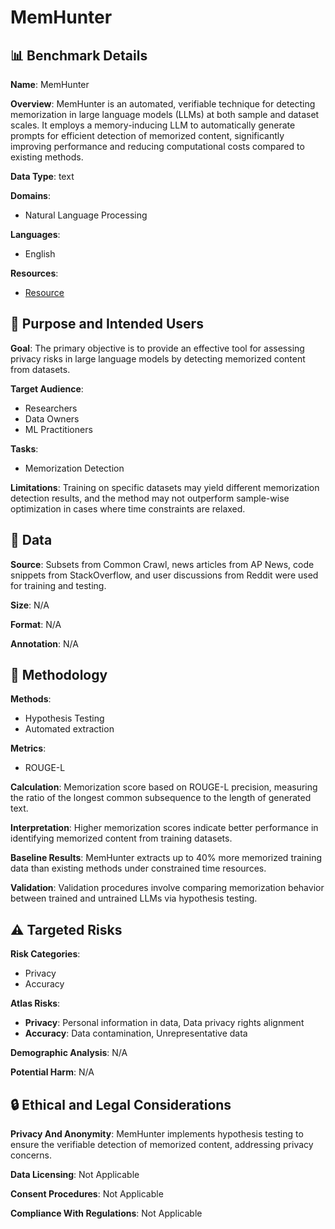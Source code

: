 # MemHunter

## 📊 Benchmark Details

**Name**: MemHunter

**Overview**: MemHunter is an automated, verifiable technique for detecting memorization in large language models (LLMs) at both sample and dataset scales. It employs a memory-inducing LLM to automatically generate prompts for efficient detection of memorized content, significantly improving performance and reducing computational costs compared to existing methods.

**Data Type**: text

**Domains**:
- Natural Language Processing

**Languages**:
- English

**Resources**:
- [Resource](https://arxiv.org/abs/2412.07261)

## 🎯 Purpose and Intended Users

**Goal**: The primary objective is to provide an effective tool for assessing privacy risks in large language models by detecting memorized content from datasets.

**Target Audience**:
- Researchers
- Data Owners
- ML Practitioners

**Tasks**:
- Memorization Detection

**Limitations**: Training on specific datasets may yield different memorization detection results, and the method may not outperform sample-wise optimization in cases where time constraints are relaxed.

## 💾 Data

**Source**: Subsets from Common Crawl, news articles from AP News, code snippets from StackOverflow, and user discussions from Reddit were used for training and testing.

**Size**: N/A

**Format**: N/A

**Annotation**: N/A

## 🔬 Methodology

**Methods**:
- Hypothesis Testing
- Automated extraction

**Metrics**:
- ROUGE-L

**Calculation**: Memorization score based on ROUGE-L precision, measuring the ratio of the longest common subsequence to the length of generated text.

**Interpretation**: Higher memorization scores indicate better performance in identifying memorized content from training datasets.

**Baseline Results**: MemHunter extracts up to 40% more memorized training data than existing methods under constrained time resources.

**Validation**: Validation procedures involve comparing memorization behavior between trained and untrained LLMs via hypothesis testing.

## ⚠️ Targeted Risks

**Risk Categories**:
- Privacy
- Accuracy

**Atlas Risks**:
- **Privacy**: Personal information in data, Data privacy rights alignment
- **Accuracy**: Data contamination, Unrepresentative data

**Demographic Analysis**: N/A

**Potential Harm**: N/A

## 🔒 Ethical and Legal Considerations

**Privacy And Anonymity**: MemHunter implements hypothesis testing to ensure the verifiable detection of memorized content, addressing privacy concerns.

**Data Licensing**: Not Applicable

**Consent Procedures**: Not Applicable

**Compliance With Regulations**: Not Applicable
